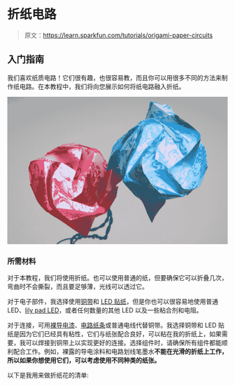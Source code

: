 # 折纸电路

> 原文：<https://learn.sparkfun.com/tutorials/origami-paper-circuits>

## 入门指南

我们喜欢纸质电路！它们很有趣，也很容易教，而且你可以用很多不同的方法来制作纸电路。在本教程中，我们将向您展示如何将纸电路融入折纸。

[![Origami Paper Circuits](img/2083c97a1fb074e07b95d07880f8bb4f.png)](https://cdn.sparkfun.com/assets/learn_tutorials/3/7/1/Origami_LED_Tutorial-02.jpg)

### 所需材料

对于本教程，我们将使用折纸。也可以使用普通的纸，但要确保它可以折叠几次，弯曲时不会撕裂，而且要足够薄，光线可以透过它。

对于电子部件，我选择使用[铜带](https://www.sparkfun.com/products/10561)和 [LED 贴纸](https://www.sparkfun.com/products/13291)，但是你也可以很容易地使用普通 LED、[lily pad LED](https://www.sparkfun.com/products/10754)，或者任何数量的其他 LED 以及一些粘合剂和电阻。

对于连接，可用[裸导电漆](https://www.sparkfun.com/products/11521)、[电路纸条](https://www.sparkfun.com/products/13254)或普通电线代替铜带。我选择铜带和 LED 贴纸是因为它们已经具有粘性，它们与纸张配合良好，可以粘在我的折纸上，如果需要，我可以焊接到铜带上以实现更好的连接。选择组件时，请确保所有组件都能顺利配合工作。例如，裸露的导电涂料和电路划线笔墨水**不能在光滑的折纸上工作，所以如果你想使用它们，可以考虑使用不同种类的纸张。**

以下是我用来做折纸花的清单: